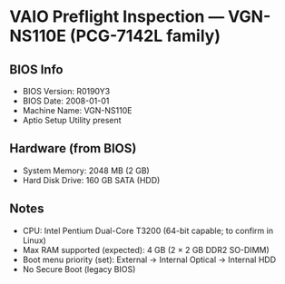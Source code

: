# VAIO Preflight Inspection — VGN-NS110E (PCG-7142L family)

## BIOS Info
- BIOS Version: R0190Y3
- BIOS Date: 2008-01-01
- Machine Name: VGN-NS110E
- Aptio Setup Utility present

## Hardware (from BIOS)
- System Memory: 2048 MB (2 GB)
- Hard Disk Drive: 160 GB SATA (HDD)

## Notes
- CPU: Intel Pentium Dual-Core T3200 (64-bit capable; to confirm in Linux)
- Max RAM supported (expected): 4 GB (2 × 2 GB DDR2 SO-DIMM)
- Boot menu priority (set): External → Internal Optical → Internal HDD
- No Secure Boot (legacy BIOS)
